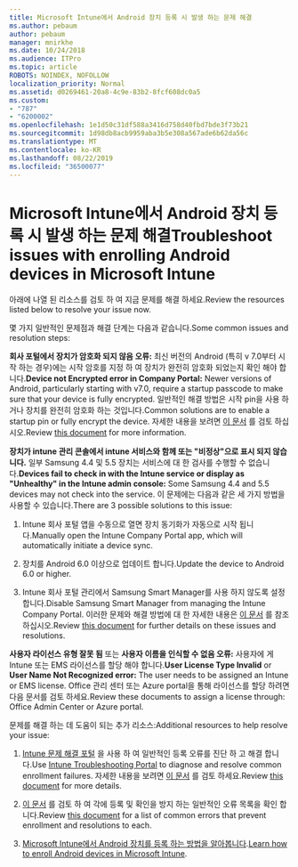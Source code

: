 ```yaml
---
title: Microsoft Intune에서 Android 장치 등록 시 발생 하는 문제 해결
ms.author: pebaum
author: pebaum
manager: mnirkhe
ms.date: 10/24/2018
ms.audience: ITPro
ms.topic: article
ROBOTS: NOINDEX, NOFOLLOW
localization_priority: Normal
ms.assetid: d0269461-20a8-4c9e-83b2-8fcf608dc0a5
ms.custom:
- "787"
- "6200002"
ms.openlocfilehash: 1e1d50c31df588a3416d758d40fbd7bde3f73b21
ms.sourcegitcommit: 1d98db8acb9959aba3b5e308a567ade6b62da56c
ms.translationtype: MT
ms.contentlocale: ko-KR
ms.lasthandoff: 08/22/2019
ms.locfileid: "36500077"
---
```

# <a name="troubleshoot-issues-with-enrolling-android-devices-in-microsoft-intune"></a><span data-ttu-id="62df0-102">Microsoft Intune에서 Android 장치 등록 시 발생 하는 문제 해결</span><span class="sxs-lookup"><span data-stu-id="62df0-102">Troubleshoot issues with enrolling Android devices in Microsoft Intune</span></span>

<span data-ttu-id="62df0-103">아래에 나열 된 리소스를 검토 하 여 지금 문제를 해결 하세요.</span><span class="sxs-lookup"><span data-stu-id="62df0-103">Review the resources listed below to resolve your issue now.</span></span>
  
<span data-ttu-id="62df0-104">몇 가지 일반적인 문제점과 해결 단계는 다음과 같습니다.</span><span class="sxs-lookup"><span data-stu-id="62df0-104">Some common issues and resolution steps:</span></span>
  
 <span data-ttu-id="62df0-105">**회사 포털에서 장치가 암호화 되지 않음 오류:** 최신 버전의 Android (특히 v 7.0부터 시작 하는 경우)에는 시작 암호를 지정 하 여 장치가 완전히 암호화 되었는지 확인 해야 합니다.</span><span class="sxs-lookup"><span data-stu-id="62df0-105">**Device not Encrypted error in Company Portal:** Newer versions of Android, particularly starting with v7.0, require a startup passcode to make sure that your device is fully encrypted.</span></span> <span data-ttu-id="62df0-106">일반적인 해결 방법은 시작 pin을 사용 하거나 장치를 완전히 암호화 하는 것입니다.</span><span class="sxs-lookup"><span data-stu-id="62df0-106">Common solutions are to enable a startup pin or fully encrypt the device.</span></span> <span data-ttu-id="62df0-107">자세한 내용을 보려면 [이 문서](https://docs.microsoft.com/intune-user-help/your-device-appears-encrypted-but-cp-says-otherwise-android) 를 검토 하십시오.</span><span class="sxs-lookup"><span data-stu-id="62df0-107">Review [this document](https://docs.microsoft.com/intune-user-help/your-device-appears-encrypted-but-cp-says-otherwise-android) for more information.</span></span>
  
 <span data-ttu-id="62df0-108">**장치가 intune 관리 콘솔에서 intune 서비스와 함께 또는 "비정상"으로 표시 되지 않습니다.** 일부 Samsung 4.4 및 5.5 장치는 서비스에 대 한 검사를 수행할 수 없습니다.</span><span class="sxs-lookup"><span data-stu-id="62df0-108">**Devices fail to check in with the Intune service or display as "Unhealthy" in the Intune admin console:** Some Samsung 4.4 and 5.5 devices may not check into the service.</span></span> <span data-ttu-id="62df0-109">이 문제에는 다음과 같은 세 가지 방법을 사용할 수 있습니다.</span><span class="sxs-lookup"><span data-stu-id="62df0-109">There are 3 possible solutions to this issue:</span></span>
  
1. <span data-ttu-id="62df0-110">Intune 회사 포털 앱을 수동으로 열면 장치 동기화가 자동으로 시작 됩니다.</span><span class="sxs-lookup"><span data-stu-id="62df0-110">Manually open the Intune Company Portal app, which will automatically initiate a device sync.</span></span>

2. <span data-ttu-id="62df0-111">장치를 Android 6.0 이상으로 업데이트 합니다.</span><span class="sxs-lookup"><span data-stu-id="62df0-111">Update the device to Android 6.0 or higher.</span></span>

3. <span data-ttu-id="62df0-112">Intune 회사 포털 관리에서 Samsung Smart Manager를 사용 하지 않도록 설정 합니다.</span><span class="sxs-lookup"><span data-stu-id="62df0-112">Disable Samsung Smart Manager from managing the Intune Company Portal.</span></span> <span data-ttu-id="62df0-113">이러한 문제와 해결 방법에 대 한 자세한 내용은 [이 문서](https://docs.microsoft.com/intune-classic/troubleshoot/troubleshoot-device-enrollment-in-intune#devices-fail-to-check-in-with-the-intune-service-and-display-as-unhealthy-in-the-intune-admin-console) 를 참조 하십시오.</span><span class="sxs-lookup"><span data-stu-id="62df0-113">Review [this document](https://docs.microsoft.com/intune-classic/troubleshoot/troubleshoot-device-enrollment-in-intune#devices-fail-to-check-in-with-the-intune-service-and-display-as-unhealthy-in-the-intune-admin-console) for further details on these issues and resolutions.</span></span>

 <span data-ttu-id="62df0-114">**사용자 라이선스 유형 잘못 됨** 또는 **사용자 이름을 인식할 수 없음 오류:** 사용자에 게 Intune 또는 EMS 라이선스를 할당 해야 합니다.</span><span class="sxs-lookup"><span data-stu-id="62df0-114">**User License Type Invalid** or **User Name Not Recognized error:** The user needs to be assigned an Intune or EMS license.</span></span> <span data-ttu-id="62df0-115">Office 관리 센터 또는 Azure portal을 통해 라이선스를 할당 하려면 다음 문서를 검토 하세요.</span><span class="sxs-lookup"><span data-stu-id="62df0-115">Review these documents to assign a license through: Office Admin Center or Azure portal.</span></span>
  
<span data-ttu-id="62df0-116">문제를 해결 하는 데 도움이 되는 추가 리소스:</span><span class="sxs-lookup"><span data-stu-id="62df0-116">Additional resources to help resolve your issue:</span></span>
  
1. <span data-ttu-id="62df0-117">[Intune 문제 해결 포털](https://devicemanagement.microsoft.com/#blade/Microsoft_Intune_DeviceSettings/TroubleshootBlade) 을 사용 하 여 일반적인 등록 오류를 진단 하 고 해결 합니다.</span><span class="sxs-lookup"><span data-stu-id="62df0-117">Use [Intune Troubleshooting Portal](https://devicemanagement.microsoft.com/#blade/Microsoft_Intune_DeviceSettings/TroubleshootBlade) to diagnose and resolve common enrollment failures.</span></span> <span data-ttu-id="62df0-118">자세한 내용을 보려면 [이 문서](https://docs.microsoft.com/intune/help-desk-operators) 를 검토 하세요.</span><span class="sxs-lookup"><span data-stu-id="62df0-118">Review [this document](https://docs.microsoft.com/intune/help-desk-operators) for more details.</span></span>

2. <span data-ttu-id="62df0-119">[이 문서](https://docs.microsoft.com/intune-classic/Troubleshoot/troubleshoot-device-enrollment-in-intune) 를 검토 하 여 각에 등록 및 확인을 방지 하는 일반적인 오류 목록을 확인 합니다.</span><span class="sxs-lookup"><span data-stu-id="62df0-119">Review [this document](https://docs.microsoft.com/intune-classic/Troubleshoot/troubleshoot-device-enrollment-in-intune) for a list of common errors that prevent enrollment and resolutions to each.</span></span>

3. <span data-ttu-id="62df0-120">[Microsoft Intune에서 Android 장치를 등록 하는 방법을 알아봅니다](https://docs.microsoft.com/intune/android-enroll).</span><span class="sxs-lookup"><span data-stu-id="62df0-120">[Learn how to enroll Android devices in Microsoft Intune](https://docs.microsoft.com/intune/android-enroll).</span></span>
